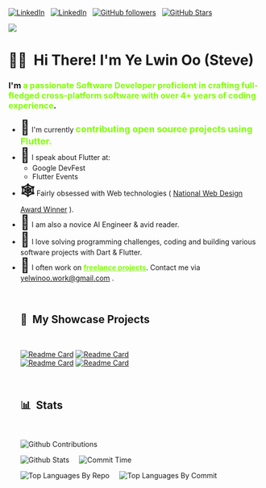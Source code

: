 [![LinkedIn](https://img.shields.io/badge/LinkedIn-Profile-informational?style=for-the-badge&logo=linkedin&logoColor=white&color=light)](https://www.linkedin.com/in/ye-lwin-oo-ucsm/) &nbsp;
[![LinkedIn](https://img.shields.io/badge/Facebook-Account-informational?style=for-the-badge&logo=facebook&logoColor=white&color=light)](https://www.facebook.com/ye.lwin.oo.someone) &nbsp;
[![GitHub followers](https://img.shields.io/github/followers/YeLwinOo-Steve?logo=GitHub&style=for-the-badge&color=7fff00)](https://github.com/YeLwinOo-Steve) &nbsp;
[![GitHub Stars](https://img.shields.io/github/stars/YeLwinOo-Steve?logo=github&style=for-the-badge&color=7fff00)](https://github.com/YeLwinOo-Steve) &nbsp;<br>

![](https://komarev.com/ghpvc/?username=YeLwinOo-Steve&color=7fff00)

# 🖐🏽 &nbsp;<b>Hi There! I'm Ye Lwin Oo (Steve)</b>

<h3>I'm <b style="color: #7fff00">a passionate Software Developer proficient in crafting full-fledged cross-platform software with over 4+ years of coding experience</b>.</h3> 
<ul>
<li> <b style="font-size: 28px">🔭</b>  I'm currently <b style="font-size: 18px;color: #7fff00;">contributing open source projects using Flutter.</b></li>
<li> <b style="font-size: 28px">📢</b>  I speak about Flutter at:<br>
  <ul>
  <li>Google DevFest</li>
  <li>Flutter Events</li>
  </ul>
</li>
<li> <b style="font-size: 28px">🕸</b>  Fairly obsessed with Web technologies ( <a href="https://witaward.com/result/2020">National Web Design Award Winner</a> ).</li> 
<li> <b style="font-size: 28px">📖</b>  I am also a novice AI Engineer & avid reader. </li>
<li> <b style="font-size: 28px">💭</b>  I love solving programming challenges, coding and building various software projects with Dart & Flutter. </li>
<li> <b style="font-size: 28px">📮</b>  I often work on <b style="text-decoration: underline;color: #7fff00">freelance projects</b>. Contact me via <a href="mailto: yelwinoo.work@gmail.com">yelwinoo.work@gmail.com</a> .</li>

&nbsp;

## 📃 &nbsp;My Showcase Projects

<br>

[![Readme Card](https://github-readme-stats.vercel.app/api/pin/?username=YeLwinOo-Steve&repo=Pulse&theme=dark&title_color=7fff00&text_color=7fff00)](https://github.com/YeLwinOo-Steve/Pulse)&nbsp;[![Readme Card](https://github-readme-stats.vercel.app/api/pin/?username=YeLwinOo-Steve&repo=Notee&theme=dark&title_color=7fff00&text_color=7fff00)](https://github.com/YeLwinOo-Steve/Notee)
<br>
[![Readme Card](https://github-readme-stats.vercel.app/api/pin/?username=YeLwinOo-Steve&repo=ye-lwin-oo&theme=dark&title_color=7fff00&text_color=7fff00)](https://github.com/YeLwinOo-Steve/ye-lwin-oo)&nbsp;[![Readme Card](https://github-readme-stats.vercel.app/api/pin/?username=YeLwinOo-Steve&repo=pretty_animated_buttons&theme=dark&title_color=7fff00&text_color=7fff00)](https://github.com/YeLwinOo-Steve/pretty_animated_buttons)

&nbsp;

## 📊 &nbsp;Stats

<br>

![Github Contributions](http://github-profile-summary-cards.vercel.app/api/cards/profile-details?username=YeLwinOo-Steve&theme=chartreuse_dark)

![Github Stats](http://github-profile-summary-cards.vercel.app/api/cards/stats?username=YeLwinOo-Steve&theme=chartreuse_dark)&nbsp;&nbsp;
&nbsp;
![Commit Time](http://github-profile-summary-cards.vercel.app/api/cards/productive-time?username=YeLwinOo-Steve&theme=chartreuse_dark&utcOffset=8)

![Top Languages By Repo](http://github-profile-summary-cards.vercel.app/api/cards/repos-per-language?username=YeLwinOo-Steve&theme=chartreuse_dark)&nbsp;&nbsp;
&nbsp;
![Top Languages By Commit](http://github-profile-summary-cards.vercel.app/api/cards/most-commit-language?username=YeLwinOo-Steve&theme=chartreuse_dark)
